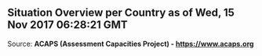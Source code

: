## Situation Overview per Country as of Wed, 15 Nov 2017 06:28:21 GMT

Source: **ACAPS (Assessment Capacities Project) - https://www.acaps.org**